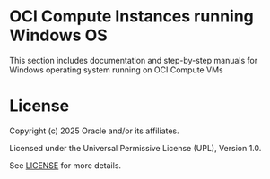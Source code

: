 # OCI Compute Instances running Windows OS


This section includes documentation and step-by-step manuals for Windows operating system running on OCI Compute VMs

# License

Copyright (c) 2025 Oracle and/or its affiliates.

Licensed under the Universal Permissive License (UPL), Version 1.0.

See [LICENSE](https://github.com/oracle-devrel/technology-engineering/blob/main/LICENSE) for more details.
